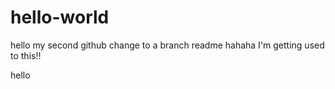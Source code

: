 # hello-world
hello
my second github change to a branch readme
hahaha I'm getting used to this!!

hello

